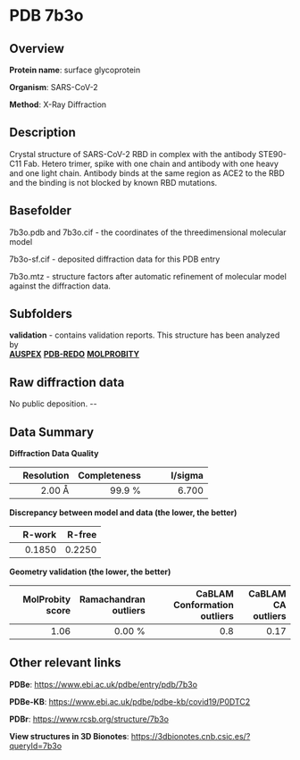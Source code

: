 # PDB 7b3o

## Overview

**Protein name**: surface glycoprotein

**Organism**: SARS-CoV-2

**Method**: X-Ray Diffraction

## Description

Crystal structure of SARS-CoV-2 RBD in complex with the antibody STE90-C11 Fab. Hetero trimer, spike with one chain and antibody with one heavy and one light chain. Antibody binds at the same region as ACE2 to the RBD and the binding is not blocked by known RBD mutations.

## Basefolder

7b3o.pdb and 7b3o.cif - the coordinates of the threedimensional molecular model

7b3o-sf.cif - deposited diffraction data for this PDB entry

7b3o.mtz - structure factors after automatic refinement of molecular model against the diffraction data.

## Subfolders





**validation** - contains validation reports. This structure has been analyzed by <br>[**AUSPEX**](https://github.com/thorn-lab/coronavirus_structural_task_force/tree/master/pdb/surface_glycoprotein/SARS-CoV-2/7b3o/validation/auspex) [**PDB-REDO**](https://github.com/thorn-lab/coronavirus_structural_task_force/tree/master/pdb/surface_glycoprotein/SARS-CoV-2/7b3o/validation/pdb-redo) [**MOLPROBITY**](https://github.com/thorn-lab/coronavirus_structural_task_force/tree/master/pdb/surface_glycoprotein/SARS-CoV-2/7b3o/validation/molprobity)    



## Raw diffraction data

No public deposition. --<br> 

## Data Summary
**Diffraction Data Quality**

|   | Resolution | Completeness| I/sigma |
|---|-------------:|----------------:|--------------:|
|   |2.00 Å|99.9  %|<img width=50/>6.700|

**Discrepancy between model and data (the lower, the better)**

|   | **R-work**| **R-free**   
|---|-------------:|----------------:|           
||  0.1850|  0.2250|

**Geometry validation (the lower, the better)**

|   |**MolProbity<br>score**| **Ramachandran<br>outliers** | **CaBLAM<br>Conformation outliers** | **CaBLAM<br>CA outliers** |
|---|-------------:|----------------:|----------------:|----------------:|
||  1.06|  0.00 %|0.8|0.17|

 

 



## Other relevant links 
**PDBe**:  https://www.ebi.ac.uk/pdbe/entry/pdb/7b3o

**PDBe-KB**: https://www.ebi.ac.uk/pdbe/pdbe-kb/covid19/P0DTC2 
 
**PDBr**: https://www.rcsb.org/structure/7b3o 

**View structures in 3D Bionotes**: https://3dbionotes.cnb.csic.es/?queryId=7b3o

